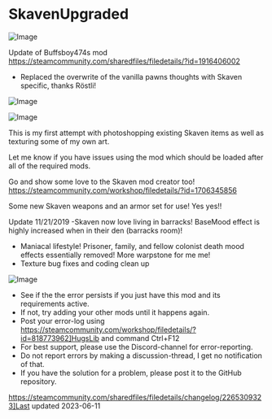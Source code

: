 # SkavenUpgraded

![Image](https://i.imgur.com/buuPQel.png)

Update of Buffsboy474s mod
https://steamcommunity.com/sharedfiles/filedetails/?id=1916406002

- Replaced the overwrite of the vanilla pawns thoughts with Skaven specific, thanks Röstli!

![Image](https://i.imgur.com/pufA0kM.png)

	
![Image](https://i.imgur.com/Z4GOv8H.png)


This is my first attempt with photoshopping existing Skaven items as well as texturing some of my own art.

Let me know if you have issues using the mod which should be loaded after all of the required mods.

Go and show some love to the Skaven mod creator too! 
https://steamcommunity.com/workshop/filedetails/?id=1706345856

Some new Skaven weapons and an armor set for use! Yes yes!!

Update 11/21/2019
-Skaven now love living in barracks! BaseMood effect is highly increased when in their den (barracks room)!
- Maniacal lifestyle! Prisoner, family, and fellow colonist death mood effects essentially removed! More warpstone for me me!
- Texture bug fixes and coding clean up


![Image](https://i.imgur.com/PwoNOj4.png)



-  See if the the error persists if you just have this mod and its requirements active.
-  If not, try adding your other mods until it happens again.
-  Post your error-log using https://steamcommunity.com/workshop/filedetails/?id=818773962]HugsLib and command Ctrl+F12
-  For best support, please use the Discord-channel for error-reporting.
-  Do not report errors by making a discussion-thread, I get no notification of that.
-  If you have the solution for a problem, please post it to the GitHub repository.




https://steamcommunity.com/sharedfiles/filedetails/changelog/2265309323]Last updated 2023-06-11
